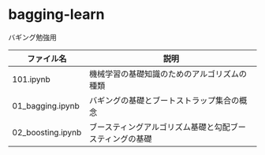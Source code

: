 # bagging-learn
バギング勉強用

|ファイル名|説明|
|-|-|
|101.ipynb|機械学習の基礎知識のためのアルゴリズムの種類|
|01_bagging.ipynb|バギングの基礎とブートストラップ集合の概念|
|02_boosting.ipynb|ブースティングアルゴリズム基礎と勾配ブースティングの基礎|